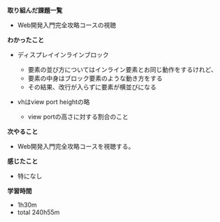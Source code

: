 **取り組んだ課題一覧**
* Web開発入門完全攻略コースの視聴

**わかったこと**
* ディスプレイインラインブロック
  * 要素の並び方についてはインライン要素とお同じ動作をするけれど、
  * 要素の中身はブロック要素のような動き方をする
  * その結果、改行が入らずに要素が横並びになる
 
* vhはview port heightの略
  * view portの高さに対する割合のこと

**次やること**
* Web開発入門完全攻略コースを視聴する。

**感じたこと**
* 特になし

**学習時間**
* 1h30m
 * total 240h55m
